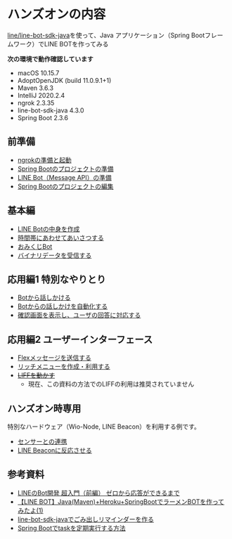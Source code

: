 # ハンズオンの内容

[line/line-bot-sdk-java](https://github.com/line/line-bot-sdk-java)を使って、Java アプリケーション（Spring Bootフレームワーク）でLINE BOTを作ってみる

**次の環境で動作確認しています**

- macOS 10.15.7
- AdoptOpenJDK (build 11.0.9.1+1)
- Maven 3.6.3 
- IntelliJ 2020.2.4
- ngrok 2.3.35
- line-bot-sdk-java 4.3.0
- Spring Boot 2.3.6

## 前準備

- [ngrokの準備と起動](doc/Settings/01.md)
- [Spring Bootのプロジェクトの準備](doc/Settings/02.md)
- [LINE Bot（Message API）の準備](doc/Settings/03.md)
- [Spring Bootのプロジェクトの編集](doc/Settings/04.md)

## 基本編

- [LINE Botの中身を作成](doc/Basics/05.md)
- [時間帯にあわせてあいさつする](doc/Basics/06.md)
- [おみくじBot](doc/Basics/07.md)
- [バイナリデータを受信する](doc/Binary/Binary.md)

## 応用編1 特別なやりとり

- [Botから話しかける](doc/Push/08.md)
- [Botからの話しかけを自動化する](doc/Push/09.md)
- [確認画面を表示し、ユーザの回答に対応する](doc/Push/10.md)

## 応用編2 ユーザーインターフェース

- [Flexメッセージを送信する](doc/Flex/Flex.md)
- [リッチメニューを作成・利用する](doc/RichMenu/RM.md)
- ~~[LIFFを動かす](doc/Liff/Liff_P1.md)~~
  - 現在、この資料の方法でのLIFFの利用は推奨されていません

## ハンズオン時専用

特別なハードウェア（Wio-Node, LINE Beacon）を利用する例です。

- [センサーとの連携](doc/HandsOn/ex01.md)
- [LINE Beaconに反応させる](doc/Beacon/Beacon.md)

## 参考資料

- [LINEのBot開発 超入門（前編） ゼロから応答ができるまで](https://qiita.com/nkjm/items/38808bbc97d6927837cd)
- [【LINE BOT】Java(Maven)+Heroku+SpringBootでラーメンBOTを作ってみたよ(1)](https://qiita.com/megaitai22/items/e3e130df1c044ec0f3fd)
- [line-bot-sdk-javaでごみ出しリマインダーを作る](https://qiita.com/aytdm/items/7b8692662a0b161c555c)
- [Spring Bootでtaskを定期実行する方法](https://qiita.com/rubytomato@github/items/4f0c64eb9a24eaceaa6e)
